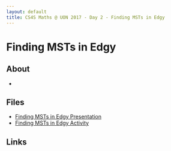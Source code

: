 ```yaml
---
layout: default
title: CS4S Maths @ UON 2017 - Day 2 - Finding MSTs in Edgy
---
```


# Finding MSTs in Edgy

## About

- 

## Files

- [Finding MSTs in Edgy Presentation](presentation/presentation.pdf)
- [Finding MSTs in Edgy Activity]()

## Links

